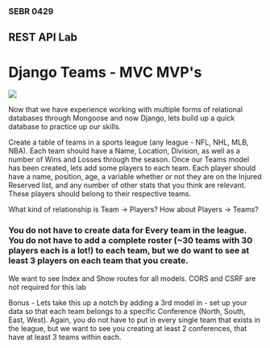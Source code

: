 ### SEBR 0429

## REST API Lab


# Django Teams - MVC MVP's

![](https://i.ebayimg.com/images/g/4N0AAOSwcKxiGAR-/s-l1200.webp)

Now that we have experience working with multiple forms of relational databases through Mongoose and now Django, lets build up a quick database to practice up our skills.

Create a table of teams in a sports league (any league - NFL, NHL, MLB, NBA). Each team should have a Name, Location, Division, as well as a number of Wins and Losses through the season. Once our Teams model has been created, lets add some players to each team. Each player should have a name, position, age, a variable whether or not they are on the Injured Reserved list, and any number of other stats that you think are relevant. These players should belong to their respective teams.

What kind of relationship is Team -> Players? How about Players -> Teams?

### You do not have to create data for Every team in the league. You do not have to add a complete roster (~30 teams with 30 players each is a lot!) to each team, but we do want to see at least 3 players on each team that you create.

We want to see Index and Show routes for all models.
CORS and CSRF are not required for this lab

Bonus - Lets take this up a notch by adding a 3rd model in - set up your data so that each team belongs to a specific Conference (North, South, East, West). Again, you do not have to put in every single team that exists in the league, but we want to see you creating at least 2 conferences, that have at least 3 teams within each. 
